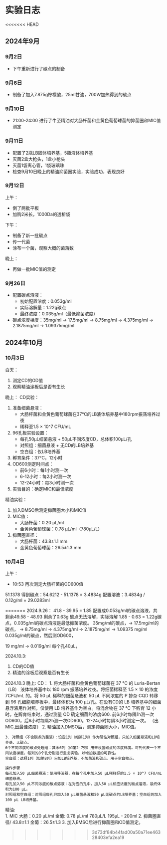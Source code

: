 # 实验日志

<<<<<<< HEAD
## 2024年9月
### 9月2日
- 下午重新进行了碳点的制备

### 9月6日
- 制备了加入7.875g柠檬酸，25ml甘油，700W加热得到的碳点

### 9月10日
- 21:00-24:00 进行了牛至精油对大肠杆菌和金黄色葡萄球菌的抑菌圈和MIC值测定

### 9月11日
- 配置了2瓶LB固体培养基，5瓶液体培养基
- 灭菌2盒大枪头，1盒小枪头
- 灭菌1袋离心管，1袋玻璃珠
- 检查9月10日晚上的精油抑菌圈实验，实验成功，表现良好

### 9月12日
上午：
- 倒了两批平板
- 加购2米长，1000Da的透析袋

下午：
- 制备了新一批碳点
- 传一代菌
- 涂布一个菌，观察大概的菌落数

晚上：
- 再做一批MIC值的测定

### 9月26日
- 配置碳点溶液：
  - 初始配置浓度：0.053g/ml
  - 实际溶解量：1.22g碳点
  - 最终浓度：0.035g/ml（最低抑菌浓度）
- 碳点浓度梯度：35mg/ml -> 17.5mg/ml -> 8.75mg/ml -> 4.375mg/ml -> 2.1875mg/ml -> 1.09375mg/ml

## 2024年10月
### 10月3日
白天：
1. 测定CD的OD值
2. 观察精油涂板后是否有生长

晚上：
CD实验：
1. 准备细菌悬液：
   - 大肠杆菌和金黄色葡萄球菌在37°C的LB液体培养基中180rpm振荡培养过夜
   - 稀释至1.5 × 10^7 CFU/mL
2. 96孔板实验设置：
   - 每孔50μL细菌悬液 + 50μL不同浓度CD，总体积100μL/孔
   - 对照组：细菌悬液 + 无CD的LB培养基
   - 空白组：仅LB培养基
3. 孵育条件：37°C，12小时
4. OD600测定时间点：
   - 前6小时：每1小时测一次
   - 6-12小时：每2小时测一次
   - 12-24小时：每3小时测一次
5. 实验目的：确定MIC和最佳浓度

精油实验：
1. 加入DMSO后测定抑菌圈大小和MIC值
2. MIC值：
   - 大肠杆菌：0.20 μL/ml
   - 金黄色葡萄球菌：0.78 μL/ml（780μL/L）
3. 抑菌圈直径：
   - 大肠杆菌：43.8±1.1 mm
   - 金黄色葡萄球菌：26.5±1.3 mm

### 10月4日
上午：
- 10:53 再次测定大肠杆菌的OD600值

51.1378
得到碳点：54.6212 - 51.1378 = 3.4834g
配置溶液：3.4834g / 0.12g/ml = 29.0283ml

=======
2024.9.26：
41.8 - 39.95 = 1.85 配置成0.053g/ml的碳点溶液，共
剩余49.58 - 48.93 剩余了0.63g 碳点无法溶解，实际溶解 1.85 - 0.63 = 1.22g碳点，0.035g/ml的碳点溶液是最低抑菌浓度。
35mg/ml的碳点，-> 17.5mg/ml的碳点， -> 8.75mg/ml -> 4.375mg/ml -> 2.1875mg/ml -> 1.09375 mg/ml
0.035g/ml的碳点，然后测OD600，

19 mg/ml -> 0.019g/ml 每个孔40μL，

2024.10.3:
1. CD的OD值
2. 精油的涂板后观察是否有生长

2024.10.3 晚上:
CD：
    1. 将大肠杆菌和金黄色葡萄球菌在 37 °C 的 Luria-Bertan （LB） 液体培养基中以 180 rpm 振荡培养过夜。将细菌稀释至 1.5 × 10 的浓度7CFU/mL 的。将 50 μL 稀释的细菌悬液和 50 μL 不同浓度的 P 掺杂 CQD 转移到 96 孔细胞培养板中，最终体积为 100 μL/孔。在没有CD的 LB 培养基中的细菌悬浮液用作对照，仅使用 LB 培养基作为空白。将混合物在 37 °C 下孵育 12 小时。在孵育结束时，通过测量 OD 确定细菌的浓度600.
    前6小时每隔1h测一次OD600，后6小时每隔2h测一次OD600。12-24小时每隔3小时测定一次。
    （出MIC,出最佳浓度）
    2. 精油加入DMSO后，测定抑菌圈大小，MIC值。

    3. 对照组（不含碳点的菌液）：设定1列（如第1列）作为阴性对照组，只加入细菌悬液和LB培养基，无碳点。
    6个不同浓度的碳点处理组：其余6列（如第2-7列）用来设置碳点的浓度梯度。每列代表一个不同浓度梯度，每列的8个孔分别进行重复实验，以增加数据的可靠性。
    空白组：选择1列（如第8列）只加LB培养基，不加菌液和碳点，用于空白校正。

    操作步骤
    每孔加入50 µL细菌悬液：使用移液器，在每个孔中加入50 µL稀释好的1.5 × 10^7 CFU/mL细菌悬液。
    每孔加入50 µL不同浓度的碳点溶液：在对应的孔中，加入50 µL相应浓度的碳点溶液，最终体积为100 µL。
    对照组和空白组：对照组每孔只加入50 µL细菌悬液和50 µL无碳点的LB培养基；空白组则加入100 µL LB培养基。
精油:   
    1. MIC 大肠：0.20 μL/ml 金葡: 0.78 μL/ml 780μL/L 195μL - 200ml 
    2. 抑菌圈直径/ 43.8±1.1 金葡：26.5±1.3
    3. 加入EMSO后进行抑菌圈和OD值测定。
>>>>>>> 3d73df84b44fad00a50a71ee46328403efa2ea19
